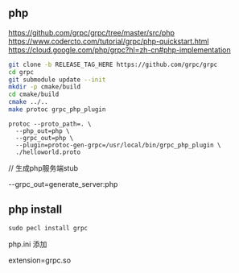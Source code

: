 ## php

https://github.com/grpc/grpc/tree/master/src/php
https://www.codercto.com/tutorial/grpc/php-quickstart.html
https://cloud.google.com/php/grpc?hl=zh-cn#php-implementation

```bash
git clone -b RELEASE_TAG_HERE https://github.com/grpc/grpc
cd grpc
git submodule update --init
mkdir -p cmake/build
cd cmake/build
cmake ../..
make protoc grpc_php_plugin
```

```
protoc --proto_path=. \
  --php_out=php \
  --grpc_out=php \
  --plugin=protoc-gen-grpc=/usr/local/bin/grpc_php_plugin \
  ./helloworld.proto
```

// 生成php服务端stub

   --grpc_out=generate_server:php

## php install

```
sudo pecl install grpc
```

php.ini 添加

extension=grpc.so
